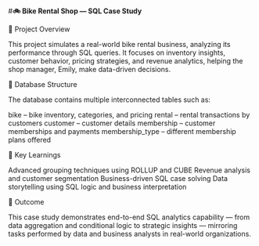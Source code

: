 #**🚲 Bike Rental Shop — SQL Case Study**

📘 Project Overview

This project simulates a real-world bike rental business, analyzing its performance through SQL queries.
It focuses on inventory insights, customer behavior, pricing strategies, and revenue analytics, helping the shop manager, Emily, make data-driven decisions.

🧩 Database Structure

The database contains multiple interconnected tables such as:

bike – bike inventory, categories, and pricing
rental – rental transactions by customers
customer – customer details
membership – customer memberships and payments
membership_type – different membership plans offered

🧠 Key Learnings

Advanced grouping techniques using ROLLUP and CUBE
Revenue analysis and customer segmentation
Business-driven SQL case solving
Data storytelling using SQL logic and business interpretation

🏁 Outcome

This case study demonstrates end-to-end SQL analytics capability — from data aggregation and conditional logic to strategic insights — mirroring tasks 
performed by data and business analysts in real-world organizations.

